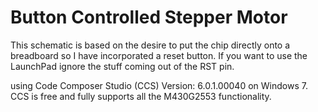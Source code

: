 # Button Controlled Stepper Motor

This schematic is based on the desire to put the chip directly onto a breadboard
so I have incorporated a reset button. If you want to use the LaunchPad ignore the stuff 
coming out of the RST pin.

using Code Composer Studio (CCS) Version: 6.0.1.00040 on Windows 7. CCS is free and fully supports 
all the M430G2553 functionality.
